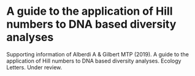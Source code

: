 # A guide to the application of Hill numbers to DNA based diversity analyses
Supporting information of Alberdi A &amp; Gilbert MTP (2019). A guide to the application of Hill numbers to DNA based diversity analyses. Ecology Letters. Under review.
